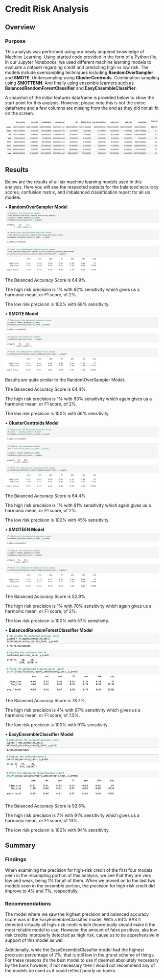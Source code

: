# Credit Risk Analysis
## Overview
### Purpose
This analysis was performed using our newly acquired knowledge of Machine Learning. Using started code provided in the form of a Python file, in our Jupyter Notebooks, we used different machine learning models to evaluate a dataset regarding credit and predicting high vs low risk. The models include oversampling techniques including **RandomOverSampler** and **SMOTE**. Undersampling using **ClusterCentroids**. Combination sampling using **SMOTTENN**. And finally using ensemble learners such as **BalancedRandomForestClassifier** and **EasyEnsembleClassifier**.

A snapshot of the initial features dataframe is provided below to show the start point for this analysis. However, please note this is not the entire dataframe and a few columns are missing from the end as they did not all fit on the screen.

![df.png](https://github.com/CristinaCod/Credit_Risk_Analysis/blob/main/Resources/Screen%20Shot%202022-04-08%20at%2011.58.15%20AM.png)

## Results
Below are the results of all six machine learning models used in this analysis. Here you will see the respected outputs for the balanced accuracy scores, confusion matrix, and imbalanced classification report for all six models. 

•	**RandomOverSampler Model**
![ros.png](https://github.com/CristinaCod/Credit_Risk_Analysis/blob/main/Resources/Screen%20Shot%202022-04-08%20at%2011.58.46%20AM.png)

The Balanced Accuracy Score is 64.9%.

The high risk precision is 1% with 62% sensitivity which gives us a harmonic mean, or F1 score, of 2%.

The low risk precision is 100% with 68% sensitivity.

•	**SMOTE Model**
![smote.png](https://github.com/CristinaCod/Credit_Risk_Analysis/blob/main/Resources/Screen%20Shot%202022-04-08%20at%2011.59.13%20AM.png)

Results are quite similar to the RandomOverSampler Model.

The Balanced Accuracy Score is 64.4%.

The high risk precision is 1% with 63% sensitivity which again gives us a harmonic mean, or F1 score, of 2%.

The low risk precision is 100% with 66% sensitivity.

•	**ClusterCentroids Model**
![ccm.png](https://github.com/CristinaCod/Credit_Risk_Analysis/blob/main/Resources/Screen%20Shot%202022-04-08%20at%2011.59.39%20AM.png)

The Balanced Accuracy Score is 64.4%.

The high risk precision is 1% with 61% sensitivity which again gives us a harmonic mean, or F1 score, of 2%.

The low risk precision is 100% with 45% sensitivity.

•	**SMOTEEN Model**
![smottenn.png](https://github.com/CristinaCod/Credit_Risk_Analysis/blob/main/Resources/Screen%20Shot%202022-04-08%20at%2012.00.04%20PM.png)

The Balanced Accuracy Score is 52.9%.

The high risk precision is 1% with 70% sensitivity which again gives us a harmonic mean, or F1 score, of 2%.

The low risk precision is 100% with 57% sensitivity.

•	**BalancedRandomForestClassifier Model**
![brfc.png](https://github.com/CristinaCod/Credit_Risk_Analysis/blob/main/Resources/Screen%20Shot%202022-04-08%20at%2012.00.43%20PM.png)

The Balanced Accuracy Score is 78.7%.

The high risk precision is 4% with 67% sensitivity which gives us a harmonic mean, or F1 score, of 7.5%.

The low risk precision is 100% with 91% sensitivity.

•	**EasyEnsembleClassifier Model**
![eec.png](https://github.com/CristinaCod/Credit_Risk_Analysis/blob/main/Resources/Screen%20Shot%202022-04-08%20at%2012.01.09%20PM.png)

The Balanced Accuracy Score is 92.5%.

The high risk precision is 7% with 91% sensitivity which gives us a harmonic mean, or F1 score, of 13%.

The low risk precision is 100% with 94% sensitivity.

## Summary
### Findings
When examining the precision for high-risk credit of the first four models seen in the resampling portion of this analysis, we see that they are very low and weak, being 1% for all of them. When we moved on to the last two models seen in the ensemble portion, the precision for high-risk credit did improve to 4% and 7%, respectfully. 

### Recommendations
The model where we saw the highest precision and balanced accuracy score was in the EasyEnsembleClassifier model. With a 93% BAS it detected virtually all high-risk credit which theoretically should make it the most reliable model to use. However, the amount of false positives, aka low risk credits improperly detected as high risk, cause us to be apprehensive in support of this model as well.

Additionally, while the EasyEnsembleClassfier model had the highest precision percentage of 7%, that is still low in the grand scheme of things. 
For these reasons it’s the best model to use if deemed absolutely necessary by the bank however, if not necessary then I would not recommend any of the models be used as it could reflect poorly on banks. 
